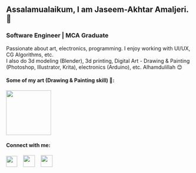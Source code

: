 ## Assalamualaikum, I am Jaseem-Akhtar Amaljeri. 👋
### Software Engineer | MCA Graduate
<p>
  Passionate about art, electronics, programming.
  I enjoy working with UI/UX, CG Algorithms, etc. <br>
  I also do 3d modeling (Blender), 3d printing, Digital Art - Drawing & Painting (Photoshop, Illustrator, Krita), electronics (Arduino), etc. Alhamdulillah 😊
</p>

#### Some of my art (Drawing & Painting skill) 🙈: 
<a href="https://www.artstation.com/jaseem-akhtar"><img width="122px" src="https://www.artstation.com/assets/logo-da586a7166dda92ede057f15b12c0e8c.svg" /></a>

#### Connect with me: 
<a href="https://www.linkedin.com/in/jaseemakhtar/" target="_blank"><img height="30px" src="https://content.linkedin.com/content/dam/me/brand/en-us/brand-home/logos/01-dsk-e8-v2.png.original.png" /></a>
&nbsp;&nbsp;
<a href="https://t.me/Jaseemakhtar" target="_blank"><img height="32px" src="https://telegram.org/img/t_logo.png?1" /></a>
&nbsp;&nbsp;
<a href="https://mail.google.com/mail/u/0/?fs=1&to=a.jaseem313@gmail.com&tf=cm" target="_blank"><img height="32px" src="https://ssl.gstatic.com/ui/v1/icons/mail/rfr/logo_gmail_lockup_dark_1x_r2.png" /></a>

<!--
**Jaseemakhtar/Jaseemakhtar** is a ✨ _special_ ✨ repository because its `README.md` (this file) appears on your GitHub profile.

Here are some ideas to get you started:

- 🔭 I’m currently working on ...
- 🌱 I’m currently learning ...
- 👯 I’m looking to collaborate on ...
- 🤔 I’m looking for help with ...
- 💬 Ask me about ...
- 📫 How to reach me: ...
- 😄 Pronouns: ...
- ⚡ Fun fact: ...
-->
